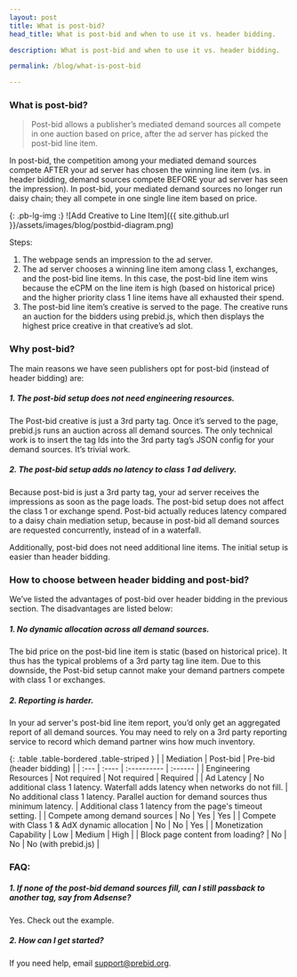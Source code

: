 ```yaml
---
layout: post
title: What is post-bid?
head_title: What is post-bid and when to use it vs. header bidding.

description: What is post-bid and when to use it vs. header bidding.

permalink: /blog/what-is-post-bid

---
```




### What is post-bid?

> Post-bid allows a publisher’s mediated demand sources all compete in one auction based on price, after the ad server has picked the post-bid line item. 

In post-bid, the competition among your mediated demand sources compete AFTER your ad server has chosen the winning line item (vs. in header bidding, demand sources compete BEFORE your ad server has seen the impression). In post-bid, your mediated demand sources no longer run daisy chain; they all compete in one single line item based on price.

{: .pb-lg-img :}
![Add Creative to Line Item]({{ site.github.url }}/assets/images/blog/postbid-diagram.png)

Steps:

1. The webpage sends an impression to the ad server.
2. The ad server chooses a winning line item among class 1, exchanges, and the post-bid line items. In this case, the post-bid line item wins because the eCPM on the line item is high (based on historical price) and the higher priority class 1 line items have all exhausted their spend.
3. The post-bid line item’s creative is served to the page. The creative runs an auction for the bidders using prebid.js, which then displays the highest price creative in that creative’s ad slot.


### Why post-bid?

The main reasons we have seen publishers opt for post-bid (instead of header bidding) are:

##### 1. The post-bid setup does not need engineering resources.

The Post-bid creative is just a 3rd party tag. Once it’s served to the page, prebid.js runs an auction across all demand sources. The only technical work is to insert the tag Ids into the 3rd party tag’s JSON config for your demand sources. It’s trivial work.

##### 2. The post-bid setup adds no latency to class 1 ad delivery.

Because post-bid is just a 3rd party tag, your ad server receives the impressions as soon as the page loads. The post-bid setup does not affect the class 1 or exchange spend. Post-bid actually reduces latency compared to a daisy chain mediation setup, because in post-bid all demand sources are requested concurrently, instead of in a waterfall.

Additionally, post-bid does not need additional line items. The initial setup is easier than header bidding.

### How to choose between header bidding and post-bid?

We’ve listed the advantages of post-bid over header bidding in the previous section. The disadvantages are listed below:

##### 1. No dynamic allocation across all demand sources.

The bid price on the post-bid line item is static (based on historical price). It thus has the typical problems of a 3rd party tag line item. Due to this downside, the Post-bid setup cannot make your demand partners compete with class 1 or exchanges. 

##### 2. Reporting is harder.

In your ad server's post-bid line item report, you’d only get an aggregated report of all demand sources. You may need to rely on a 3rd party reporting service to record which demand partner wins how much inventory. 

{: .table .table-bordered .table-striped }
|  | Mediation | Post-bid | Pre-bid (header bidding) |
| :--- | :---- | :---------- | :------ |
| Engineering Resources | Not required | Not required | Required |
| Ad Latency | No additional class 1 latency. Waterfall adds latency when networks do not fill. | No additional class 1 latency. Parallel auction for demand sources thus minimum latency. | Additional class 1 latency from the page's timeout setting. |
| Compete among demand sources | No | Yes | Yes |
| Compete with Class 1 & AdX dynamic allocation | No | No | Yes |
| Monetization Capability | Low | Medium | High |
| Block page content from loading? | No | No | No (with prebid.js) |

### FAQ:

##### 1. If none of the post-bid demand sources fill, can I still passback to another tag, say from Adsense?

Yes. Check out the example.

##### 2. How can I get started?
If you need help, email support@prebid.org.
